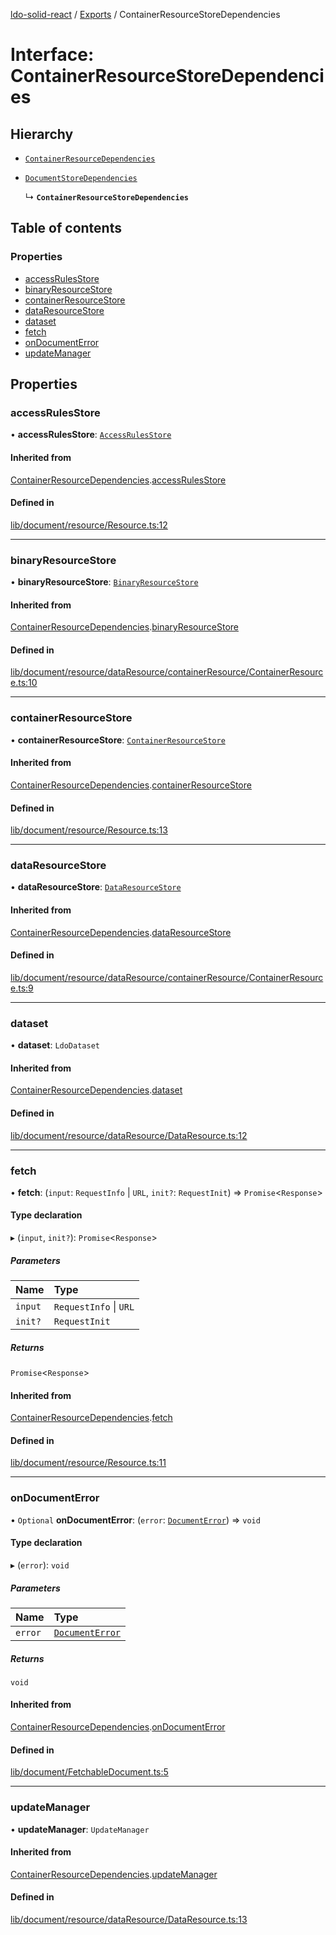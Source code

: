 [ldo-solid-react](../README.md) / [Exports](../modules.md) / ContainerResourceStoreDependencies

# Interface: ContainerResourceStoreDependencies

## Hierarchy

- [`ContainerResourceDependencies`](ContainerResourceDependencies.md)

- [`DocumentStoreDependencies`](DocumentStoreDependencies.md)

  ↳ **`ContainerResourceStoreDependencies`**

## Table of contents

### Properties

- [accessRulesStore](ContainerResourceStoreDependencies.md#accessrulesstore)
- [binaryResourceStore](ContainerResourceStoreDependencies.md#binaryresourcestore)
- [containerResourceStore](ContainerResourceStoreDependencies.md#containerresourcestore)
- [dataResourceStore](ContainerResourceStoreDependencies.md#dataresourcestore)
- [dataset](ContainerResourceStoreDependencies.md#dataset)
- [fetch](ContainerResourceStoreDependencies.md#fetch)
- [onDocumentError](ContainerResourceStoreDependencies.md#ondocumenterror)
- [updateManager](ContainerResourceStoreDependencies.md#updatemanager)

## Properties

### accessRulesStore

• **accessRulesStore**: [`AccessRulesStore`](../classes/AccessRulesStore.md)

#### Inherited from

[ContainerResourceDependencies](ContainerResourceDependencies.md).[accessRulesStore](ContainerResourceDependencies.md#accessrulesstore)

#### Defined in

[lib/document/resource/Resource.ts:12](https://github.com/o-development/ldo-solid-react/blob/2b81d9a/lib/document/resource/Resource.ts#L12)

___

### binaryResourceStore

• **binaryResourceStore**: [`BinaryResourceStore`](../classes/BinaryResourceStore.md)

#### Inherited from

[ContainerResourceDependencies](ContainerResourceDependencies.md).[binaryResourceStore](ContainerResourceDependencies.md#binaryresourcestore)

#### Defined in

[lib/document/resource/dataResource/containerResource/ContainerResource.ts:10](https://github.com/o-development/ldo-solid-react/blob/2b81d9a/lib/document/resource/dataResource/containerResource/ContainerResource.ts#L10)

___

### containerResourceStore

• **containerResourceStore**: [`ContainerResourceStore`](../classes/ContainerResourceStore.md)

#### Inherited from

[ContainerResourceDependencies](ContainerResourceDependencies.md).[containerResourceStore](ContainerResourceDependencies.md#containerresourcestore)

#### Defined in

[lib/document/resource/Resource.ts:13](https://github.com/o-development/ldo-solid-react/blob/2b81d9a/lib/document/resource/Resource.ts#L13)

___

### dataResourceStore

• **dataResourceStore**: [`DataResourceStore`](../classes/DataResourceStore.md)

#### Inherited from

[ContainerResourceDependencies](ContainerResourceDependencies.md).[dataResourceStore](ContainerResourceDependencies.md#dataresourcestore)

#### Defined in

[lib/document/resource/dataResource/containerResource/ContainerResource.ts:9](https://github.com/o-development/ldo-solid-react/blob/2b81d9a/lib/document/resource/dataResource/containerResource/ContainerResource.ts#L9)

___

### dataset

• **dataset**: `LdoDataset`

#### Inherited from

[ContainerResourceDependencies](ContainerResourceDependencies.md).[dataset](ContainerResourceDependencies.md#dataset)

#### Defined in

[lib/document/resource/dataResource/DataResource.ts:12](https://github.com/o-development/ldo-solid-react/blob/2b81d9a/lib/document/resource/dataResource/DataResource.ts#L12)

___

### fetch

• **fetch**: (`input`: `RequestInfo` \| `URL`, `init?`: `RequestInit`) => `Promise`<`Response`\>

#### Type declaration

▸ (`input`, `init?`): `Promise`<`Response`\>

##### Parameters

| Name | Type |
| :------ | :------ |
| `input` | `RequestInfo` \| `URL` |
| `init?` | `RequestInit` |

##### Returns

`Promise`<`Response`\>

#### Inherited from

[ContainerResourceDependencies](ContainerResourceDependencies.md).[fetch](ContainerResourceDependencies.md#fetch)

#### Defined in

[lib/document/resource/Resource.ts:11](https://github.com/o-development/ldo-solid-react/blob/2b81d9a/lib/document/resource/Resource.ts#L11)

___

### onDocumentError

• `Optional` **onDocumentError**: (`error`: [`DocumentError`](../classes/DocumentError.md)) => `void`

#### Type declaration

▸ (`error`): `void`

##### Parameters

| Name | Type |
| :------ | :------ |
| `error` | [`DocumentError`](../classes/DocumentError.md) |

##### Returns

`void`

#### Inherited from

[ContainerResourceDependencies](ContainerResourceDependencies.md).[onDocumentError](ContainerResourceDependencies.md#ondocumenterror)

#### Defined in

[lib/document/FetchableDocument.ts:5](https://github.com/o-development/ldo-solid-react/blob/2b81d9a/lib/document/FetchableDocument.ts#L5)

___

### updateManager

• **updateManager**: `UpdateManager`

#### Inherited from

[ContainerResourceDependencies](ContainerResourceDependencies.md).[updateManager](ContainerResourceDependencies.md#updatemanager)

#### Defined in

[lib/document/resource/dataResource/DataResource.ts:13](https://github.com/o-development/ldo-solid-react/blob/2b81d9a/lib/document/resource/dataResource/DataResource.ts#L13)
